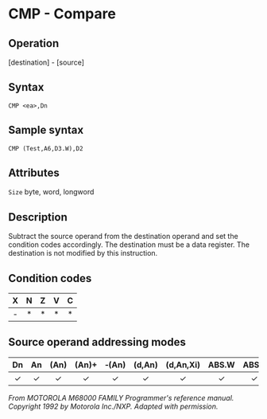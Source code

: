# CMP - Compare

## Operation
[destination] - [source]

## Syntax
```assembly
CMP <ea>,Dn
```
## Sample syntax
```assembly
CMP (Test,A6,D3.W),D2
```

## Attributes
`Size` byte, word, longword

## Description
Subtract the source operand from the destination operand and set the condition codes accordingly. The destination must be a data register. The destination is not modified by this instruction.

## Condition codes
| X | N | Z | V | C |
|:-:|:-:|:-:|:-:|:-:|
|-|*|*|*|*|

## Source operand addressing modes
|Dn|An|(An)|(An)+|&#x2011;(An)|(d,An)|(d,An,Xi)|ABS.W|ABS.L|(d,PC)|(d,PC,Xn)|imm|
|:-:|:-:|:-:|:-:|:-:|:-:|:-:|:-:|:-:|:-:|:-:|:-:|
|✓|✓|✓|✓|✓|✓|✓|✓|✓|✓|✓|✓|

*From MOTOROLA M68000 FAMILY Programmer's reference manual. Copyright 1992 by Motorola Inc./NXP. Adapted with permission.*